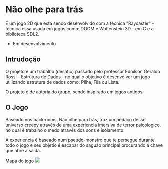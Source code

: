 # Não olhe para trás

É um jogo 2D que está sendo desenvolvido com a técnica "Raycaster" - técnica essa usada em jogos como: DOOM e Wolfenstein 3D - em C e a biblioteca SDL2.

- Em desenvolvimento

## Intrudoção
O projeto é um trabalho (desafio) passado pelo professor Ednilson Geraldo Rossi - Estrutura de Dados - no qual o objetivo é desenvolver um jogo utilizando estrutura de dados como: Pilha, Fila ou Lista.

O projeto é de autoria do grupo, sendo inspirado em jogos antigos.

## O Jogo
Baseado nos backrooms, Não olhe para trás, traz um pedaço desse universo creepy através de uma experiencia imersiva de terror psicologico, no qual é trabalho o medo através dos sons e isolamento.

A experiencia é baseado num pseudo-monstro que te persegue durante todo o jogo e seu objetio é escapar do saguão principal procurando a chave que abre a saída.

Mapa do jogo
![](https://i.imgur.com/sxEO56a.png)
